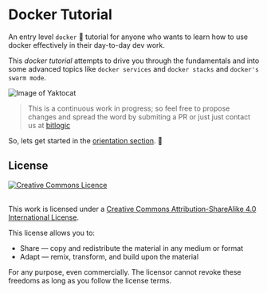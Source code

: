 # Docker Tutorial

An entry level `docker` 🐳 tutorial for anyone who wants to learn how to use docker effectively in their day-to-day dev work. 

This *docker tutorial* attempts to drive you through the fundamentals and into some advanced topics like `docker services` and  `docker stacks` and `docker's swarm mode`.

![Image of Yaktocat](https://github.com/bitlogic/hello-docker/tree/master/0-orientation/horizontal_large.png)

> This is a continuous work in progress; so feel free to propose changes and spread the word by submiting a PR or just just contact us at [bitlogic](https://bitlogic.io)

So, lets get started in the [orientation section](https://github.com/bitlogic/hello-docker/tree/master/0-orientation). :punch:



## License

<a rel="license" href="http://creativecommons.org/licenses/by-sa/4.0/"><img alt="Creative Commons Licence" style="border-width:0" src="https://i.creativecommons.org/l/by-sa/4.0/88x31.png" /></a>

<br />This work is licensed under a <a rel="license" href="http://creativecommons.org/licenses/by-sa/4.0/">Creative Commons Attribution-ShareAlike 4.0 International License</a>.

This license allows you to:

* Share — copy and redistribute the material in any medium or format
* Adapt — remix, transform, and build upon the material

For any purpose, even commercially. The licensor cannot revoke these freedoms as long as you follow the license terms.